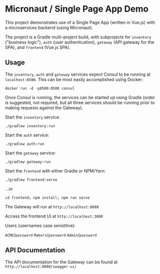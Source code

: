 # Micronaut / Single Page App Demo

This project demonstrates use of a Single Page App (written in Vue.js) with a microservices backend (using Micronaut).

The project is a Gradle multi-project build, with subprojects for `inventory` ("business logic"), `auth` (user authentication), `gateway` (API gateway for the SPA), and `frontend` (Vue.js SPA).

## Usage

The `inventory`, `auth` and `gateway` services expect Consul to be running at `localhost:8500`. This can be most easily accomplished using Docker:

```
docker run -d -p8500:8500 consul
```

Once Consul is running, the services can be started up using Gradle (order is suggested, not required, but all three services should be running prior to making requests against the Gateway).

Start the `inventory` service:

```
./gradlew inventory:run
```

Start the `auth` service:

```
./gradlew auth:run
```

Start the `gateway` service:

```
./gradlew gateway:run
```

Start the `frontend` with either Gradle or NPM/Yarn:

```
./gradlew frontend:serve
```
...or
```
cd frontend; npm install; npm run serve
```

The Gateway will run at `http://localhost:8080`

Access the frontend UI at `http://localhost:3000`

Users (usernames case sensititve):

`ACME`/`password`
`Makers`/`password`
`Admin`/`password`

## API Documentation

The API documentation for the Gateway can be found at `http://localhost:8080/swagger-ui/`
